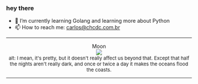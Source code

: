 ### hey there 

- :seedling: I’m currently learning Golang and learning more about Python
- :mailbox: How to reach me: carlos@chcdc.com.br


---


<!-- xkcd -->
<p align="center">Moon</br><img src=https://imgs.xkcd.com/comics/moon.png></br><font size =2>alt: I mean, it's pretty, but it doesn't really affect us beyond that. Except that half the nights aren't really dark, and once or twice a day it makes the oceans flood the coasts.</br></font></p></table></p> 


<!-- xkcd -->
---
